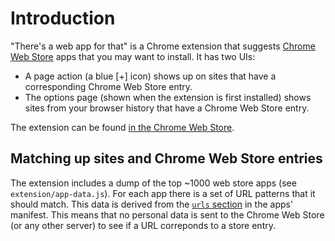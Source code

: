 # Introduction

"There's a web app for that" is a Chrome extension that suggests [Chrome Web Store](http://chrome.google.com/webstore) apps that you may want to install. It has two UIs:

 * A page action (a blue [+] icon) shows up on sites that have a corresponding Chrome Web Store entry.
 * The options page (shown when the extension is first installed) shows sites from your browser history that have a Chrome Web Store entry.

The extension can be found [in the Chrome Web Store](https://chrome.google.com/webstore/detail/ohmcjnlhiaobipnkdonkcpomgkpgfdch).

## Matching up sites and Chrome Web Store entries

The extension includes a dump of the top ~1000 web store apps (see `extension/app-data.js`). For each app there is a set of URL patterns that it should match. This data is derived from the [`urls` section](http://code.google.com/chrome/apps/docs/developers_guide.html#manifest) in the apps' manifest. This means that no personal data is sent to the Chrome Web Store (or any other server) to see if a URL correponds to a store entry.
